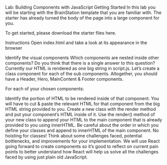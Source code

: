 Lab: Building Components with JavaScript
Getting Started
In this lab you will be starting with the BrainStation template that you are familiar with. The starter has already turned the body of the page into a large component for you.

To get started, please download the starter files here.

Instructions
Open index.html and take a look at its appearance in the browser

Identify the visual components
Which components are nested inside other components?
Do you think that there is a single answer to this question?
Currently our HTML is rendered as one big string in script.js. Let’s create a class component for each of the sub components. Altogether, you should have a Header, Hero, MainContent & Footer components.

For each of your chosen components:

Identify the portion of HTML to be rendered inside of that component. You will have to cut & paste the relevant HTML for that component from the big HTML string provided to you.
Create a new class with the render method and put your component’s HTML inside of it.
Use the render() method of your new class to append your HTML to the main component that is already provided to you using innerHTML.
Be careful about the order in which you define your classes and append to innerHTML of the main component.
No hoisting for classes!
Think about some challenges faced, potential bottlenecks, and improvements for your implementation. We will use React going forward to create components so it’s good to reflect on current pain points to better understand how React will help us solve all the challenges faced by using just plain old JavaScript.
